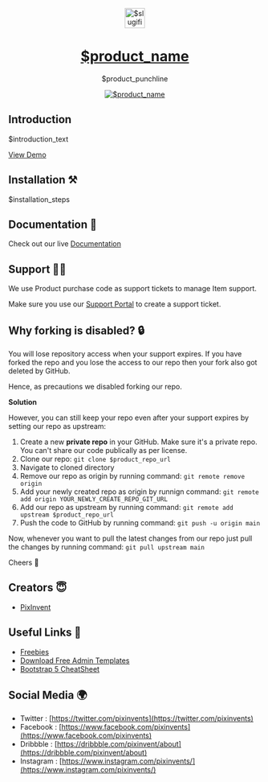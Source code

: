 <p align="center"></p>

<p align="center">
   <a href="$product_page_url" target="_blank">
      <img src="$product_logo_image_url" alt="$slugified_product_name-logo" width="40px" height="auto">
   </a>
</p>

<h1 align="center">
   <a href="$product_page_url" target="_blank" align="center">
      $product_name
   </a>
</h1>

<p align="center">$product_punchline</p>

<p align="center">
   <a href="$product_page_url" target="_blank" align="center">
      <img src="$product_banner_img_url" alt="$product_name">
   </a>
</p>

## Introduction

$introduction_text

[View Demo]($product_landing_page_url)

## Installation ⚒️

$installation_steps

## Documentation 📜

Check out our live [Documentation]($documentation_url)

## Support 👨‍💻

We use Product purchase code as support tickets to manage Item support.

Make sure you use our [Support Portal](https://pixinvent.ticksy.com/) to create a support ticket.

## Why forking is disabled? 🔒

You will lose repository access when your support expires. If you have forked the repo and you lose the access to our repo then your fork also got deleted by GitHub.

Hence, as precautions we disabled forking our repo.

**Solution**

However, you can still keep your repo even after your support expires by setting our repo as upstream:

1. Create a new **private repo** in your GitHub. Make sure it's a private repo. You can't share our code publically as per license.
2. Clone our repo: `git clone $product_repo_url`
3. Navigate to cloned directory
4. Remove our repo as origin by running command: `git remote remove origin`
5. Add your newly created repo as origin by runnign command: `git remote add origin YOUR_NEWLY_CREATE_REPO_GIT_URL`
6. Add our repo as upstream by running command: `git remote add upstream $product_repo_url`
7. Push the code to GitHub by running command: `git push -u origin main`

Now, whenever you want to pull the latest changes from our repo just pull the changes by running command: `git pull upstream main`

Cheers 🥂 

## Creators 😇

- [PixInvent](https://pixinvent.com/)

## Useful Links 🎁

- [Freebies](https://themeselection.com/products/category/download-free-admin-templates/)
- [Download Free Admin Templates](https://themeselection.com/products/category/download-free-admin-templates/)
- [Bootstrap 5 CheatSheet](https://bootstrap-cheatsheet.themeselection.com/)

## Social Media 🌍

- Twitter : [https://twitter.com/pixinvents](https://twitter.com/pixinvents)
- Facebook : [https://www.facebook.com/pixinvents](https://www.facebook.com/pixinvents)
- Dribbble : [https://dribbble.com/pixinvent/about](https://dribbble.com/pixinvent/about)
- Instagram : [https://www.instagram.com/pixinvents/](https://www.instagram.com/pixinvents/)
